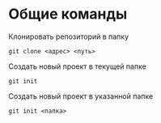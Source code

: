 # Общие команды

Клонировать репозиторий в папку

```
git clone <адрес> <путь>
```

Создать новый проект в текущей папке

```
git init
```

Создать новый проект в указанной папке

```
git init <папка>
```